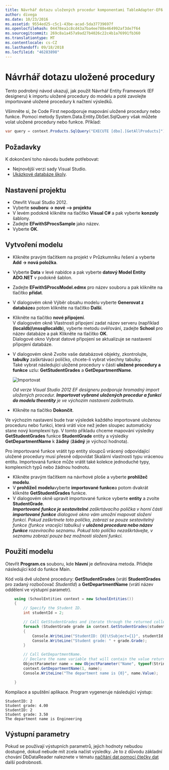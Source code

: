 ```yaml
---
title: Návrhář dotazu uložených procedur komponentami TableAdapter-EF6
author: divega
ms.date: 10/23/2016
ms.assetid: 9554ed25-c5c1-43be-acad-5da37739697f
ms.openlocfilehash: 04478ea1c8cd43a7ba4ee788e464992af3de7f64
ms.sourcegitcommit: 269c8a1a457a9ad27b4026c22c4b1a76991fb360
ms.translationtype: MT
ms.contentlocale: cs-CZ
ms.lasthandoff: 09/18/2018
ms.locfileid: "46283898"
---
```

# <a name="designer-query-stored-procedures"></a>Návrhář dotazu uložené procedury
Tento podrobný návod ukazují, jak použít Návrhář Entity Framework (EF designeru) k importu uložené procedury do modelu a poté zavolejte importované uložené procedury k načtení výsledků. 

Všimněte si, že Code First nepodporuje mapování uložené procedury nebo funkce. Pomocí metody System.Data.Entity.DbSet.SqlQuery však můžete volat uložené procedury nebo funkce. Příklad:
``` csharp
var query = context.Products.SqlQuery("EXECUTE [dbo].[GetAllProducts]")`;
```

## <a name="prerequisites"></a>Požadavky

K dokončení toho návodu budete potřebovat:

- Nejnovější verzi sady Visual Studio.
- [Ukázkové databáze školy](~/ef6/resources/school-database.md).

## <a name="set-up-the-project"></a>Nastavení projektu

-   Otevřít Visual Studio 2012.
-   Vyberte **souboru -&gt; nové –&gt; projektu**
-   V levém podokně klikněte na tlačítko **Visual C\#** a pak vyberte **konzoly** šablony.
-   Zadejte **EFwithSProcsSample** jako název.
-   Vyberte **OK**.

## <a name="create-a-model"></a>Vytvoření modelu

-   Klikněte pravým tlačítkem na projekt v Průzkumníku řešení a vyberte **Add -&gt; nová položka**.
-   Vyberte **Data** v levé nabídce a pak vyberte **datový Model Entity ADO.NET** v podokně šablon.
-   Zadejte **EFwithSProcsModel.edmx** pro název souboru a pak klikněte na tlačítko **přidat**.
-   V dialogovém okně Výběr obsahu modelu vyberte **Generovat z databáze**a potom klikněte na tlačítko **Další**.
-   Klikněte na tlačítko **nové připojení**.  
    V dialogovém okně Vlastnosti připojení zadat název serveru (například **(localdb)\\mssqllocaldb**), vyberte metodu ověřování, zadejte **School** pro název databáze a pak Klikněte na tlačítko **OK**.  
    Dialogové okno Vybrat datové připojení se aktualizuje se nastavení připojení databáze.
-   V dialogovém okně Zvolte vaše databázové objekty, zkontrolujte, **tabulky** zaškrtávací políčko, chcete-li vybrat všechny tabulky.  
    Také vybrat následující uložené procedury v části **uložené procedury a funkce** uzlu: **GetStudentGrades** a **GetDepartmentName**. 

    ![Importovat](~/ef6/media/import.jpg)

    *Od verze Visual Studio 2012 EF designeru podporuje hromadný import uložených procedur. **Importovat vybrané uložených procedur a funkcí do modelu theentity** je ve výchozím nastavení zaškrtnuto.*
-   Klikněte na tlačítko **Dokončit**.

Ve výchozím nastavení bude tvar výsledek každého importované uloženou proceduru nebo funkci, která vrátí více než jeden sloupec automaticky stane nový komplexní typ. V tomto příkladu chceme mapování výsledky **GetStudentGrades** funkce **StudentGrade** entity a výsledky **GetDepartmentName** k **žádný** (**žádný** je výchozí hodnota).

Pro importované funkce vrátit typ entity sloupců vrácený odpovídající uložené procedury musí přesně odpovídat Skalární vlastnosti typu vrácenou entitu. Importovaná funkce může vrátit také kolekce jednoduché typy, komplexních typů nebo žádnou hodnotu.

-   Klikněte pravým tlačítkem na návrhové ploše a vyberte **prohlížeč modelu**.
-   V **prohlížeč modelu**vyberte **importované funkce**a potom dvakrát klikněte **GetStudentGrades** funkce.
-   V dialogovém okně upravit importované funkce vyberte **entity** a zvolte **StudentGrade**.  
    ***Importované funkce je sestavitelné** zaškrtávacího políčka v horní části **importované funkce** dialogové okno vám umožní mapovat složení funkcí. Pokud zaškrtnete toto políčko, zobrazí se pouze sestavitelný funkce (funkce vracející tabulku) v **uložená procedura nebo název funkce** rozevíracího seznamu. Pokud toto políčko nezaškrtávejte, v seznamu zobrazí pouze bez možnosti složení funkcí.*

## <a name="use-the-model"></a>Použití modelu

Otevřít **Program.cs** souboru, kde **hlavní** je definována metoda. Přidejte následující kód do funkce Main.

Kód volá dvě uložené procedury: **GetStudentGrades** (vrátí **StudentGrades** pro zadaný rozbočovač *StudentId*) a **GetDepartmentName** (vrátí název oddělení ve výstupní parametr).  

``` csharp
    using (SchoolEntities context = new SchoolEntities())
    {
        // Specify the Student ID.
        int studentId = 2;

        // Call GetStudentGrades and iterate through the returned collection.
        foreach (StudentGrade grade in context.GetStudentGrades(studentId))
        {
            Console.WriteLine("StudentID: {0}\tSubject={1}", studentId, grade.Subject);
            Console.WriteLine("Student grade: " + grade.Grade);
        }

        // Call GetDepartmentName.
        // Declare the name variable that will contain the value returned by the output parameter.
        ObjectParameter name = new ObjectParameter("Name", typeof(String));
        context.GetDepartmentName(1, name);
        Console.WriteLine("The department name is {0}", name.Value);

    }
```

Kompilace a spuštění aplikace. Program vygeneruje následující výstup:

```
StudentID: 2
Student grade: 4.00
StudentID: 2
Student grade: 3.50
The department name is Engineering
```

<a name="output-parameters"></a>Výstupní parametry
-----------------

Pokud se používají výstupních parametrů, jejich hodnoty nebudou dostupné, dokud nebude mít zcela načíst výsledky. Je to z důvodu základní chování DbDataReader naleznete v tématu [načítání dat pomocí čtečky dat](https://go.microsoft.com/fwlink/?LinkID=398589) další podrobnosti.
